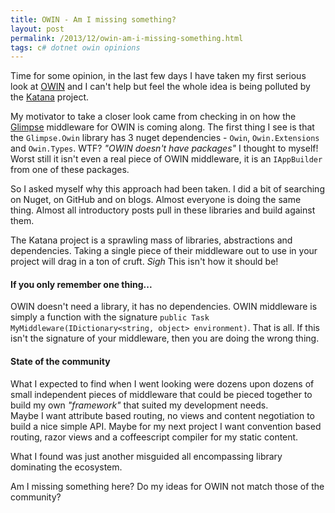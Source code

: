 ```yaml
---
title: OWIN - Am I missing something?
layout: post
permalink: /2013/12/owin-am-i-missing-something.html
tags: c# dotnet owin opinions
---
```


Time for some opinion, in the last few days I have taken my first serious look at [OWIN](http://owin.org/) and I can't help but feel the whole idea is being polluted by the [Katana](http://katanaproject.codeplex.com/) project.

<!-- more -->

My motivator to take a closer look came from checking in on how the [Glimpse](http://getglimpse.com/) middleware for OWIN is coming along. The first thing I see is that the `Glimpse.Owin` library has 3 nuget dependencies - `Owin`, `Owin.Extensions` and `Owin.Types`. WTF? *"OWIN doesn't have packages"* I thought to myself! Worst still it isn't even a real piece of OWIN middleware, it is an `IAppBuilder` from one of these packages.

So I asked myself why this approach had been taken. I did a bit of searching on Nuget, on GitHub and on blogs. Almost everyone is doing the same thing. Almost all introductory posts pull in these libraries and build against them.

The Katana project is a sprawling mass of libraries, abstractions and dependencies. Taking a single piece of their middleware out to use in your project will drag in a ton of cruft. *Sigh* This isn't how it should be!

#### If you only remember one thing...

OWIN doesn't need a library, it has no dependencies. OWIN middleware is simply a function with the signature `public Task MyMiddleware(IDictionary<string, object> environment)`. That is all. If this isn't the signature of your middleware, then you are doing the wrong thing.

#### State of the community

What I expected to find when I went looking were dozens upon dozens of small independent pieces of middleware that could be pieced together to build my own *"framework"* that suited my development needs.  
Maybe I want attribute based routing, no views and content negotiation to build a nice simple API. Maybe for my next project I want convention based routing, razor views and a coffeescript compiler for my static content.

What I found was just another misguided all encompassing library dominating the ecosystem.

Am I missing something here? Do my ideas for OWIN not match those of the community?
